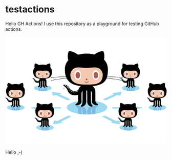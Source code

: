 # testactions

Hello GH Actions!
I use this repository as a playground for testing GitHub actions.

![](https://raw.githubusercontent.com/actions/runner/main/docs/res/github-graph.png)

Hello ;-)
